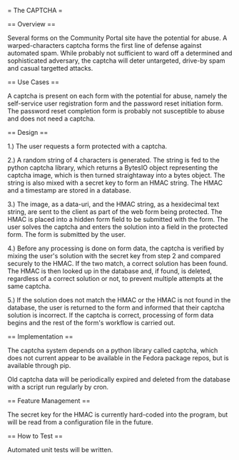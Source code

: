 = The CAPTCHA =

== Overview == 

Several forms on the Community Portal site have the potential for abuse. A
warped-characters captcha forms the first line of defense against automated
spam. While probably not sufficient to ward off a determined and sophisticated
adversary, the captcha will deter untargeted, drive-by spam and casual
targetted attacks.


== Use Cases ==

A captcha is present on each form with the potential for abuse, namely the
self-service user registration form and the password reset initiation form. The
password reset completion form is probably not susceptible to abuse and does
not need a captcha.

== Design ==

1.) The user requests a form protected with a captcha. 

2.) A random string of 4 characters is generated. The string is fed to the
python captcha library, which returns a BytesIO object representing the captcha
image, which is then turned straightaway into a bytes object. The string is
also mixed with a secret key to form an HMAC string. The HMAC and a timestamp
are stored in a database.

3.) The image, as a data-uri, and the HMAC string, as a hexidecimal text
string, are sent to the client as part of the web form being protected. The
HMAC is placed into a hidden form field to be submitted with the form. The user
solves the captcha and enters the solution into a field in the protected form.
The form is submitted by the user.

4.) Before any processing is done on form data, the captcha is verified by
mixing the user's solution with the secret key from step 2 and compared
securely to the HMAC. If the two match, a correct solution has been found. The
HMAC is then looked up in the database and, if found, is deleted, regardless of
a correct solution or not, to prevent multiple attempts at the same captcha.

5.) If the solution does not match the HMAC or the HMAC is not found in the
database, the user is returned to the form and informed that their captcha
solution is incorrect. If the captcha is correct, processing of form data
begins and the rest of the form's workflow is carried out.

== Implementation == 

The captcha system depends on a python library called captcha, which does not
current appear to be available in the Fedora package repos, but is available
through pip. 

Old captcha data will be periodically expired and deleted from the database
with a script run regularly by cron. 

== Feature Management ==

The secret key for the HMAC is currently hard-coded into the program, but will
be read from a configuration file in the future. 

== How to Test ==

Automated unit tests will be written. 
